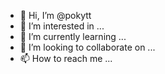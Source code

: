 - 👋 Hi, I’m @pokytt
- 👀 I’m interested in ...
- 🌱 I’m currently learning ...
- 💞️ I’m looking to collaborate on ...
- 📫 How to reach me ...

<!---
pokytt/pokytt is a ✨ special ✨ repository because its `README.md` (this file) appears on your GitHub profile.
You can click the Preview link to take a look at your changes.
--->
